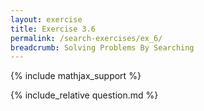 ```yaml
---
layout: exercise
title: Exercise 3.6
permalink: /search-exercises/ex_6/
breadcrumb: Solving Problems By Searching
---
```


{% include mathjax_support %}

<div><i class="arrow-up loader" data-chapter="search-exercises" data-exercise="ex_6" data-rating="0"></i></div>
{% include_relative question.md %}
